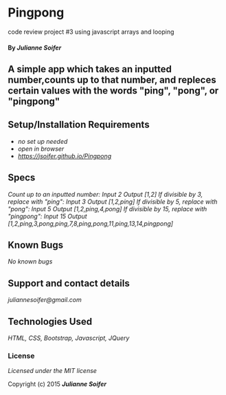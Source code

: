 # Pingpong
code review project #3 using javascript arrays and looping 
#### By _Julianne Soifer_

## A simple app which takes an inputted number,counts up to that number, and repleces certain values with the words "ping", "pong", or "pingpong"

## Setup/Installation Requirements

* _no set up needed_
* _open in browser_
* _https://jsoifer.github.io/Pingpong_

## Specs

_Count up to an inputted number: Input 2  Output [1,2]_
_If divisible by 3, replace with "ping": Input 3 Output [1,2,ping]_
_If divisible by 5, replace with "pong": Input 5 Output [1,2,ping,4,pong]_
_If divisible by 15, replace with "pingpong": Input 15 Output [1,2,ping,3,pong,ping,7,8,ping,pong,11,ping,13,14,pingpong]_

## Known Bugs

_No known bugs_

## Support and contact details

_juliannesoifer@gmail.com_

## Technologies Used
_HTML, CSS, Bootstrap, Javascript, JQuery_

### License

*Licensed under the MIT license*

Copyright (c) 2015 **_Julianne Soifer_**
